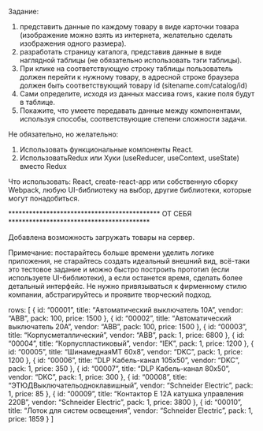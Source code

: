 Задание: 
1)	представить данные по каждому товару в виде карточки товара (изображение можно взять из интернета, желательно сделать изображения одного размера).
2)	разработать страницу каталога, представив данные в виде наглядной таблицы (не обязательно использовать тэги таблицы).
3)	При клике на соответствующую строку таблицы пользователь должен перейти к нужному товару, в адресной строке браузера должен быть соответствующий товару id (sitename.com/catalog/id)
4)	Сами определите, исходя из данных массива rows, какие поля будут в таблице.
5)	Покажите, что умеете передавать данные между компонентами, используя способы, соответствующие степени сложности задачи.

Не обязательно, но желательно:
1)	Использовать функциональные компоненты React.
2)	ИспользоватьRedux или Хуки (useReducer, useContext, useState) вместо Redux

Что использовать: React, create-react-app или собственную сборку Webpack, любую UI-библиотеку на выбор, другие библиотеки, которые могут понадобиться.


******************************************** ОТ СЕБЯ *****************************************

Добавлена возможность загружать товары на сервер.


Примечание: постарайтесь больше времени уделить логике приложения, не старайтесь создать идеальный внешний вид, всё-таки это тестовое задание и можно быстро построить прототип (если используете UI-библиотеки), а если останется время, сделать более детальный интерфейс.
Не нужно привязываться к фирменному стилю компании, абстрагируйтесь и проявите творческий подход.

rows: [
	{
id: “00001”,
		title: “Автоматический выключатель 10A”,
vendor: “ABB”,
pack: 100,
		price: 1500
	},
{
id: “00002”,
		title: “Автоматический выключатель 20A”,
vendor: “ABB”,
pack: 100,
		price: 1500
	},
{
id: “00003”,
		title: “Корпусметаллический”,
vendor: “ABB”,
pack: 1,
		price: 6800
	},
{
id: “00004”,
		title: “Корпуспластиковый”,
vendor: “IEK”,
pack: 1,
		price: 1200
	},
{
id: “00005”,
		title: “ШинамеднаяМТ 60х8”,
vendor: “DKC”,
pack: 1,
		price: 1200
	},
{
id: “00006”,
		title: “DLP Кабель-канал 105x50”,
vendor: “DKC”,
pack: 1,
		price: 350
	},
{
id: “00007”,
		title: “DLP Кабель-канал 80x50”,
vendor: “DKC”,
pack: 1,
		price: 300
	},
{
id: “00008”,
		title: “ЭТЮДВыключательодноклавишный”,
vendor: “Schneider Electric”,
pack: 1,
		price: 85
	},
{
id: “00009”,
		title: “Контактор E 12А катушка управления 220В”,
vendor: “Schneider Electric”,
pack: 1,
		price: 3800
	},
{
id: “00010”,
		title: “Лоток для систем освещения”,
vendor: “Schneider Electric”,
pack: 1,
		price: 1859
	}
]
